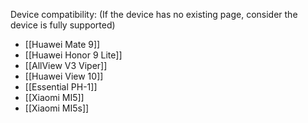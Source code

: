Device compatibility: (If the device has no existing page, consider the device is fully supported)

* [[Huawei Mate 9]]
* [[Huawei Honor 9 Lite]]
* [[AllView V3 Viper]]
* [[Huawei View 10]]
* [[Essential PH-1]]
* [[Xiaomi MI5]]
* [[Xiaomi MI5s]]
